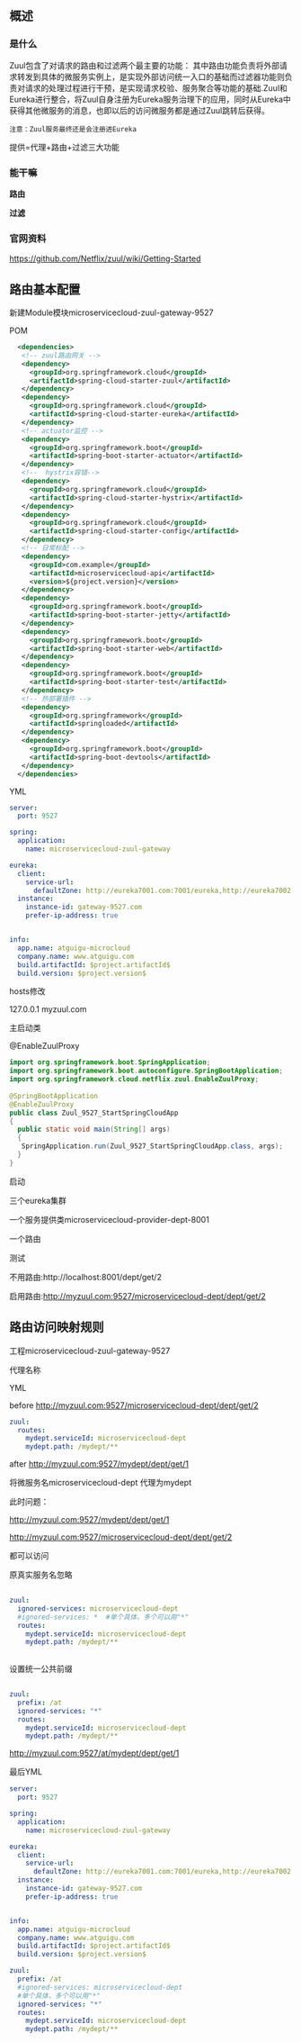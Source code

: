 ## 概述

### 是什么

Zuul包含了对请求的路由和过滤两个最主要的功能：
其中路由功能负责将外部请求转发到具体的微服务实例上，是实现外部访问统一入口的基础而过滤器功能则负责对请求的处理过程进行干预，是实现请求校验、服务聚合等功能的基础.Zuul和Eureka进行整合，将Zuul自身注册为Eureka服务治理下的应用，同时从Eureka中获得其他微服务的消息，也即以后的访问微服务都是通过Zuul跳转后获得。

    注意：Zuul服务最终还是会注册进Eureka

提供=代理+路由+过滤三大功能

 

### 能干嘛

**路由** 

**过滤**

### 官网资料

https://github.com/Netflix/zuul/wiki/Getting-Started





## 路由基本配置



新建Module模块microservicecloud-zuul-gateway-9527



POM

```xml
  <dependencies>
   <!-- zuul路由网关 -->
   <dependency>
     <groupId>org.springframework.cloud</groupId>
     <artifactId>spring-cloud-starter-zuul</artifactId>
   </dependency> 
   <dependency>
     <groupId>org.springframework.cloud</groupId>
     <artifactId>spring-cloud-starter-eureka</artifactId>
   </dependency>
   <!-- actuator监控 -->
   <dependency>
     <groupId>org.springframework.boot</groupId>
     <artifactId>spring-boot-starter-actuator</artifactId>
   </dependency>
   <!--  hystrix容错-->
   <dependency>
     <groupId>org.springframework.cloud</groupId>
     <artifactId>spring-cloud-starter-hystrix</artifactId>
   </dependency>
   <dependency>
     <groupId>org.springframework.cloud</groupId>
     <artifactId>spring-cloud-starter-config</artifactId>
   </dependency>
   <!-- 日常标配 -->
   <dependency>
     <groupId>com.example</groupId>
     <artifactId>microservicecloud-api</artifactId>
     <version>${project.version}</version>
   </dependency>
   <dependency>
     <groupId>org.springframework.boot</groupId>
     <artifactId>spring-boot-starter-jetty</artifactId>
   </dependency>
   <dependency>
     <groupId>org.springframework.boot</groupId>
     <artifactId>spring-boot-starter-web</artifactId>
   </dependency>
   <dependency>
     <groupId>org.springframework.boot</groupId>
     <artifactId>spring-boot-starter-test</artifactId>
   </dependency>
   <!-- 热部署插件 -->
   <dependency>
     <groupId>org.springframework</groupId>
     <artifactId>springloaded</artifactId>
   </dependency>
   <dependency>
     <groupId>org.springframework.boot</groupId>
     <artifactId>spring-boot-devtools</artifactId>
   </dependency>
  </dependencies>
```



YML

```yaml
server:
  port: 9527

spring:
  application:
    name: microservicecloud-zuul-gateway

eureka:
  client:
    service-url:
      defaultZone: http://eureka7001.com:7001/eureka,http://eureka7002.com:7002/eureka,http://eureka7003.com:7003/eureka
  instance:
    instance-id: gateway-9527.com
    prefer-ip-address: true


info:
  app.name: atguigu-microcloud
  company.name: www.atguigu.com
  build.artifactId: $project.artifactId$
  build.version: $project.version$
```



hosts修改

127.0.0.1  myzuul.com



主启动类

@EnableZuulProxy

```java
import org.springframework.boot.SpringApplication;
import org.springframework.boot.autoconfigure.SpringBootApplication;
import org.springframework.cloud.netflix.zuul.EnableZuulProxy;
 
@SpringBootApplication
@EnableZuulProxy
public class Zuul_9527_StartSpringCloudApp
{
  public static void main(String[] args)
  {
   SpringApplication.run(Zuul_9527_StartSpringCloudApp.class, args);
  }
}
```



启动

三个eureka集群

一个服务提供类microservicecloud-provider-dept-8001

一个路由



测试

不用路由:http://localhost:8001/dept/get/2

启用路由:http://myzuul.com:9527/microservicecloud-dept/dept/get/2



## 路由访问映射规则

工程microservicecloud-zuul-gateway-9527



代理名称

YML

before
http://myzuul.com:9527/microservicecloud-dept/dept/get/2

```yaml
zuul: 
  routes: 
    mydept.serviceId: microservicecloud-dept
    mydept.path: /mydept/**
```

after
http://myzuul.com:9527/mydept/dept/get/1

将微服务名microservicecloud-dept 代理为mydept

 

此时问题：

http://myzuul.com:9527/mydept/dept/get/1

http://myzuul.com:9527/microservicecloud-dept/dept/get/2

都可以访问



原真实服务名忽略

```yaml
 
zuul: 
  ignored-services: microservicecloud-dept
  #ignored-services: *	#单个具体，多个可以用"*"
  routes: 
    mydept.serviceId: microservicecloud-dept
    mydept.path: /mydept/**
 


```





设置统一公共前缀

```yaml
 
zuul: 
  prefix: /at
  ignored-services: "*"
  routes: 
    mydept.serviceId: microservicecloud-dept
    mydept.path: /mydept/**
```



http://myzuul.com:9527/at/mydept/dept/get/1



最后YML

```yaml
server:
  port: 9527

spring:
  application:
    name: microservicecloud-zuul-gateway

eureka:
  client:
    service-url:
      defaultZone: http://eureka7001.com:7001/eureka,http://eureka7002.com:7002/eureka,http://eureka7003.com:7003/eureka
  instance:
    instance-id: gateway-9527.com
    prefer-ip-address: true


info:
  app.name: atguigu-microcloud
  company.name: www.atguigu.com
  build.artifactId: $project.artifactId$
  build.version: $project.version$

zuul:
  prefix: /at
  #ignored-services: microservicecloud-dept
  #单个具体，多个可以用"*"
  ignored-services: "*"
  routes:
    mydept.serviceId: microservicecloud-dept
    mydept.path: /mydept/**
```